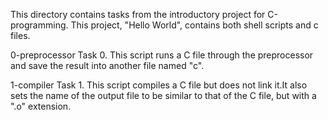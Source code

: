 This directory contains tasks from the introductory project for C-programming.
This project, "Hello World", contains both shell scripts and c files.

0-preprocessor
Task 0.
This script runs a C file through the preprocessor and save the result into another file named "c".

1-compiler
Task 1.
This script compiles a C file but does not link it.It also sets the name of the output file to be similar to that of the C file, but with a ".o" extension.
